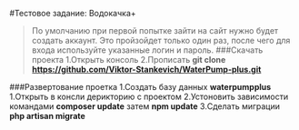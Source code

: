 #Тестовое задание: Водокачка+
>По умолчанию при первой попытке зайти на сайт нужно будет создать аккаунт.
Это пройзойдет только один раз, после чего для входа используйте указанные логин и пароль.
###Скачать проекта
1.Открыть консоль
2.Прописать  **git clone https://github.com/Viktor-Stankevich/WaterPump-plus.git**

###Развертование проетка
1.Создать базу данных **waterpumpplus**
1.Открыть в консли дерикторию с проектом
2.Устоновить зависимости командами **composer update** затем **npm update**
3.Сделать миграции **php artisan migrate**

